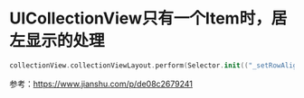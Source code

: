 # UICollectionView只有一个Item时，居左显示的处理

```swift
collectionView.collectionViewLayout.perform(Selector.init(("_setRowAlignmentsOptions:")),with:NSDictionary.init(dictionary:["UIFlowLayoutCommonRowHorizontalAlignmentKey":NSNumber.init(value:NSTextAlignment.left.rawValue)]));
```

参考：https://www.jianshu.com/p/de08c2679241

